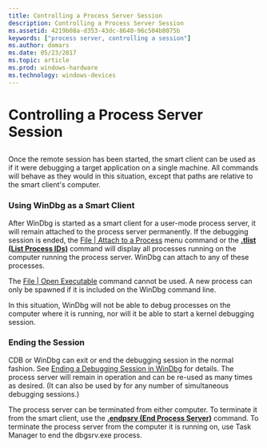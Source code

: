 ```yaml
---
title: Controlling a Process Server Session
description: Controlling a Process Server Session
ms.assetid: 4219b08a-d353-43dc-8640-96c504b8075b
keywords: ["process server, controlling a session"]
ms.author: domars
ms.date: 05/23/2017
ms.topic: article
ms.prod: windows-hardware
ms.technology: windows-devices
---
```


# Controlling a Process Server Session


## <span id="ddk_controlling_a_process_server_session_dbg"></span><span id="DDK_CONTROLLING_A_PROCESS_SERVER_SESSION_DBG"></span>


Once the remote session has been started, the smart client can be used as if it were debugging a target application on a single machine. All commands will behave as they would in this situation, except that paths are relative to the smart client's computer.

### <span id="using_windbg_as_a_smart_client"></span><span id="USING_WINDBG_AS_A_SMART_CLIENT"></span>Using WinDbg as a Smart Client

After WinDbg is started as a smart client for a user-mode process server, it will remain attached to the process server permanently. If the debugging session is ended, the [File | Attach to a Process](file---attach-to-a-process.md) menu command or the [**.tlist (List Process IDs)**](-tlist--list-process-ids-.md) command will display all processes running on the computer running the process server. WinDbg can attach to any of these processes.

The [File | Open Executable](file---open-executable.md) command cannot be used. A new process can only be spawned if it is included on the WinDbg command line.

In this situation, WinDbg will not be able to debug processes on the computer where it is running, nor will it be able to start a kernel debugging session.

### <span id="ending_the_session"></span><span id="ENDING_THE_SESSION"></span>Ending the Session

CDB or WinDbg can exit or end the debugging session in the normal fashion. See [Ending a Debugging Session in WinDbg](ending-a-debugging-session-in-windbg.md) for details. The process server will remain in operation and can be re-used as many times as desired. (It can also be used by for any number of simultaneous debugging sessions.)

The process server can be terminated from either computer. To terminate it from the smart client, use the [**.endpsrv (End Process Server)**](-endpsrv--end-process-server-.md) command. To terminate the process server from the computer it is running on, use Task Manager to end the dbgsrv.exe process.

 

 





